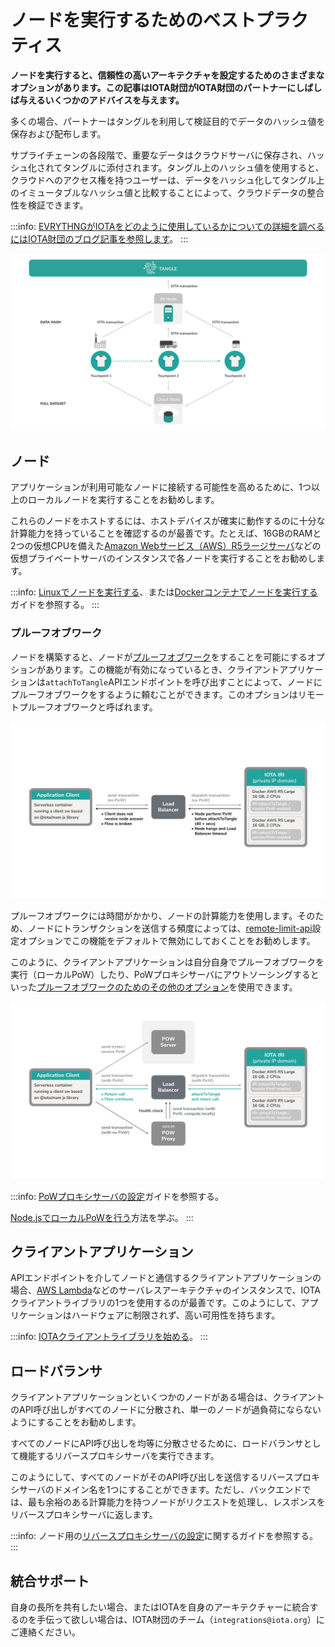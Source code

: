 # ノードを実行するためのベストプラクティス
<!-- # Best practices for running a node -->

**ノードを実行すると、信頼性の高いアーキテクチャを設定するためのさまざまなオプションがあります。この記事はIOTA財団がIOTA財団のパートナーにしばしば与えるいくつかのアドバイスを与えます。**
<!-- **When you run a node, you have lots of different options for setting up a reliable architecture. This article gives you some advice that we often give to our partners.** -->

多くの場合、パートナーはタングルを利用して検証目的でデータのハッシュ値を保存および配布します。
<!-- Often, our partners leverage the Tangle to store and distribute a hash of their data for verification purposes. -->

サプライチェーンの各段階で、重要なデータはクラウドサーバに保存され、ハッシュ化されてタングルに添付されます。タングル上のハッシュ値を使用すると、クラウドへのアクセス権を持つユーザーは、データをハッシュ化してタングル上のイミュータブルなハッシュ値と比較することによって、クラウドデータの整合性を検証できます。
<!-- At each point along the supply chain, any important data is stored on a cloud server then hashed and attached to the Tangle. With the hash on the Tangle, anyone with access to the cloud can verify the integrity of the cloud data by hashing it and comparing it to the immutable hash on the Tangle. -->

:::info:
[EVRYTHNGがIOTAをどのように使用しているかについての詳細を調べるにはIOTA財団のブログ記事を参照します](https://blog.iota.org/iota-evrythng-2a9b4b9d922d)。
:::
<!-- :::info: -->
<!-- [Read our blog post to find out more about how EVRYTHNG uses IOTA](https://blog.iota.org/iota-evrythng-2a9b4b9d922d). -->
<!-- ::: -->

![Best practice example](../images/best-practice-example.png)

## ノード
<!-- ## Nodes -->

アプリケーションが利用可能なノードに接続する可能性を高めるために、1つ以上のローカルノードを実行することをお勧めします。
<!-- To increase the chances of your application connecting to an available node, it's often best practice to run one or more local nodes. -->

これらのノードをホストするには、ホストデバイスが確実に動作するのに十分な計算能力を持っていることを確認するのが最善です。たとえば、16GBのRAMと2つの仮想CPUを備えた[Amazon Webサービス（AWS）R5ラージサーバ](https://aws.amazon.com/ec2/instance-types/r5/)などの仮想プライベートサーバのインスタンスで各ノードを実行することをお勧めします。
<!-- To host these nodes it's best to make sure that the host device has enough computational power to run reliably. For example, a good benchmark is to run each node on an instance of a virtual private server such as an [Amazon Web Services (AWS) R5 Large server](https://aws.amazon.com/ec2/instance-types/r5/) with 16 GB RAM and two virtual CPUs. -->

:::info:
[Linuxでノードを実行する](../how-to-guides/run-an-iri-node-on-linux.md)、または[Dockerコンテナでノードを実行する](../how-to-guides/run-an-iri-node-in-docker.md)ガイドを参照する。
:::
<!-- :::info: -->
<!-- Read our guide on [running a node on Linux](../how-to-guides/run-an-iri-node-on-linux.md), or on [running a node in a Docker container](../how-to-guides/run-an-iri-node-in-docker.md). -->
<!-- ::: -->

### プルーフオブワーク
<!-- ### Proof of work -->

ノードを構築すると、ノードが[プルーフオブワーク](root://getting-started/0.1/transactions/proof-of-work.md)をすることを可能にするオプションがあります。この機能が有効になっているとき、クライアントアプリケーションは`attachToTangle`APIエンドポイントを呼び出すことによって、ノードにプルーフオブワークをするように頼むことができます。このオプションはリモートプルーフオブワークと呼ばれます。
<!-- When you're setting up your nodes, you have the option to allow them to do [proof of work](root://getting-started/0.1/transactions/proof-of-work.md). When this feature is enabled, client applications can ask your node to do proof of work by calling the `attachToTangle` API endpoint. This option is called remote proof of work. -->

![Remote proof of work](../images/remote-pow.png)

プルーフオブワークには時間がかかり、ノードの計算能力を使用します。そのため、ノードにトランザクションを送信する頻度によっては、[remote-limit-api](../references/iri-configuration-options.md#remote-limit-api)設定オプションでこの機能をデフォルトで無効にしておくことをお勧めします。
<!-- Proof of work takes time and uses your node's computational power. So, depending on how often you send transactions to your nodes, you may want to keep this feature disabled by default in the [remote-limit-api](../references/iri-configuration-options.md#remote-limit-api) configuration option. -->

このように、クライアントアプリケーションは自分自身でプルーフオブワークを実行（ローカルPoW）したり、PoWプロキシサーバにアウトソーシングするといった[プルーフオブワークのためのその他のオプション](root://getting-started/0.1/transactions/proof-of-work.md#minimum-weight-magnitude#options-for-doing-proof-of-work)を使用できます。
<!-- This way, client applications can use [other options for proof of work](root://getting-started/0.1/transactions/proof-of-work.md#minimum-weight-magnitude#options-for-doing-proof-of-work) such as doing it themselves (local PoW) or outsourcing it to a PoW proxy server. -->

![Local proof of work](../images/local-pow.png)

:::info:
[PoWプロキシサーバの設定](../how-to-guides/install-a-pow-proxy.md)ガイドを参照する。

[Node.jsでローカルPoWを行う](https://github.com/iotaledger/ccurl.interface.js)方法を学ぶ。
:::
<!-- :::info: -->
<!-- Read our guide for [setting up a PoW proxy server](../how-to-guides/install-a-pow-proxy.md). -->
<!--  -->
<!-- Learn how to [do local PoW in Node.js](https://github.com/iotaledger/ccurl.interface.js). -->
<!-- ::: -->

## クライアントアプリケーション
<!-- ## Client applications -->

APIエンドポイントを介してノードと通信するクライアントアプリケーションの場合、[AWS Lambda](https://aws.amazon.com/lambda/)などのサーバレスアーキテクチャのインスタンスで、IOTAクライアントライブラリの1つを使用するのが最善です。このようにして、アプリケーションはハードウェアに制限されず、高い可用性を持ちます。
<!-- For a client application that will communicate with your nodes through API endpoints, it's best to use one of the IOTA client libraries on an instance of a serverless architecture such as [AWS Lambda](https://aws.amazon.com/lambda/). This way, your application is not restricted by hardware and has a high availability. -->

:::info:
[IOTAクライアントライブラリを始める](root://getting-started/0.1/how-to-guides/get-started.md)。
:::
<!-- :::info: -->
<!-- [Get started with the IOTA client libraries](root://getting-started/0.1/how-to-guides/get-started.md). -->
<!-- ::: -->

## ロードバランサ
<!-- ## Load balancer -->

クライアントアプリケーションといくつかのノードがある場合は、クライアントのAPI呼び出しがすべてのノードに分散され、単一のノードが過負荷にならないようにすることをお勧めします。
<!-- When you have a client application and some nodes, it's best practice to make sure that the client's API calls are distributed among all nodes so that no single one is overloaded. -->

すべてのノードにAPI呼び出しを均等に分散させるために、ロードバランサとして機能するリバースプロキシサーバを実行できます。
<!-- To evenly distribute the API calls among all your nodes, you can run a reverse proxy server that will act as a load balancer. -->

このようにして、すべてのノードがそのAPI呼び出しを送信するリバースプロキシサーバのドメイン名を1つにすることができます。ただし、バックエンドでは、最も余裕のある計算能力を持つノードがリクエストを処理し、レスポンスをリバースプロキシサーバに返します。
<!-- This way, you can even have one domain name for your reverse proxy server that all nodes will send their API calls to. But, on the backend, the nodes with the most spare computational power will process the request and return the response to the reverse proxy server. -->

:::info:
ノード用の[リバースプロキシサーバの設定](../how-to-guides/set-up-a-reverse-proxy.md)に関するガイドを参照する。
:::
<!-- :::info: -->
<!-- Read our guide on [setting up a reverse proxy server](../how-to-guides/set-up-a-reverse-proxy.md) for your node. -->
<!-- ::: -->

## 統合サポート
<!-- ## Integrations support -->

自身の長所を共有したい場合、またはIOTAを自身のアーキテクチャーに統合するのを手伝って欲しい場合は、IOTA財団のチーム（`integrations@iota.org`）にご連絡ください。
<!-- If you want to share your own recommendations, or if you want help integrating IOTA into your own architecture, get in touch with our team at: integrations@iota.org -->
